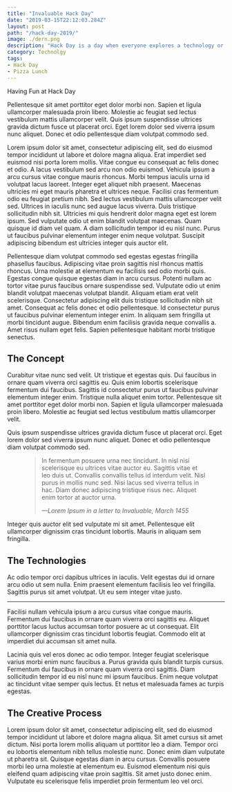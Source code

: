 ```yaml
---
title: "Invaluable Hack Day"
date: "2019-03-15T22:12:03.284Z"
layout: post
path: "/hack-day-2019/"
image: ./dern.png
description: "Hack Day is a day when everyone explores a technology or project of their choosing."
category: Technolgy
tags:
- Hack Day
- Pizza Lunch
---
```


<figcaption>Having Fun at Hack Day</figcaption>

Pellentesque sit amet porttitor eget dolor morbi non. Sapien et ligula ullamcorper malesuada proin libero. Molestie ac feugiat sed lectus vestibulum mattis ullamcorper velit. Quis ipsum suspendisse ultrices gravida dictum fusce ut placerat orci. Eget lorem dolor sed viverra ipsum nunc aliquet. Donec et odio pellentesque diam volutpat commodo sed.

<!--more-->

Lorem ipsum dolor sit amet, consectetur adipiscing elit, sed do eiusmod tempor incididunt ut labore et dolore magna aliqua. Erat imperdiet sed euismod nisi porta lorem mollis. Vitae congue eu consequat ac felis donec et odio. A lacus vestibulum sed arcu non odio euismod. Vehicula ipsum a arcu cursus vitae congue mauris rhoncus. Morbi tempus iaculis urna id volutpat lacus laoreet. Integer eget aliquet nibh praesent. Maecenas ultricies mi eget mauris pharetra et ultrices neque. Facilisi cras fermentum odio eu feugiat pretium nibh. Sed lectus vestibulum mattis ullamcorper velit sed. Ultrices in iaculis nunc sed augue lacus viverra. Duis tristique sollicitudin nibh sit. Ultricies mi quis hendrerit dolor magna eget est lorem ipsum. Sed vulputate odio ut enim blandit volutpat maecenas. Quam quisque id diam vel quam. A diam sollicitudin tempor id eu nisl nunc. Purus ut faucibus pulvinar elementum integer enim neque volutpat. Suscipit adipiscing bibendum est ultricies integer quis auctor elit.

Pellentesque diam volutpat commodo sed egestas egestas fringilla phasellus faucibus. Adipiscing vitae proin sagittis nisl rhoncus mattis rhoncus. Urna molestie at elementum eu facilisis sed odio morbi quis. Egestas congue quisque egestas diam in arcu cursus. Potenti nullam ac tortor vitae purus faucibus ornare suspendisse sed. Vulputate odio ut enim blandit volutpat maecenas volutpat blandit. Aliquam etiam erat velit scelerisque. Consectetur adipiscing elit duis tristique sollicitudin nibh sit amet. Consequat ac felis donec et odio pellentesque. Id consectetur purus ut faucibus pulvinar elementum integer enim. In aliquam sem fringilla ut morbi tincidunt augue. Bibendum enim facilisis gravida neque convallis a. Amet risus nullam eget felis. Sapien pellentesque habitant morbi tristique senectus.



## The Concept

Curabitur vitae nunc sed velit. Ut tristique et egestas quis. Dui faucibus in ornare quam viverra orci sagittis eu. Quis enim lobortis scelerisque fermentum dui faucibus. Sagittis id consectetur purus ut faucibus pulvinar elementum integer enim. Tristique nulla aliquet enim tortor. Pellentesque sit amet porttitor eget dolor morbi non. Sapien et ligula ullamcorper malesuada proin libero. Molestie ac feugiat sed lectus vestibulum mattis ullamcorper velit. 

Quis ipsum suspendisse ultrices gravida dictum fusce ut placerat orci. Eget lorem dolor sed viverra ipsum nunc aliquet. Donec et odio pellentesque diam volutpat commodo sed.

<figure>
	<blockquote>
		<p>In fermentum posuere urna nec tincidunt. In nisl nisi scelerisque eu ultrices vitae auctor eu. Sagittis vitae et leo duis ut. Convallis convallis tellus id interdum velit. Nisl purus in mollis nunc sed. Nisi lacus sed viverra tellus in hac. Diam donec adipiscing tristique risus nec. Aliquet enim tortor at auctor urna. </p>
		<footer>
			<cite>—Lorem Ipsum in a letter to Invaluable, March 1455</cite>
		</footer>
	</blockquote>
</figure>

Integer quis auctor elit sed vulputate mi sit amet. Pellentesque elit ullamcorper dignissim cras tincidunt lobortis. Mauris in aliquam sem fringilla.


## The Technologies

Ac odio tempor orci dapibus ultrices in iaculis. Velit egestas dui id ornare arcu odio ut sem nulla. Enim praesent elementum facilisis leo vel fringilla. Sagittis purus sit amet volutpat. Ut eu sem integer vitae justo.

---

Facilisi nullam vehicula ipsum a arcu cursus vitae congue mauris. Fermentum dui faucibus in ornare quam viverra orci sagittis eu. Aliquet porttitor lacus luctus accumsan tortor posuere ac ut consequat. Elit ullamcorper dignissim cras tincidunt lobortis feugiat. Commodo elit at imperdiet dui accumsan sit amet nulla. 

Lacinia quis vel eros donec ac odio tempor. Integer feugiat scelerisque varius morbi enim nunc faucibus a. Purus gravida quis blandit turpis cursus. Fermentum dui faucibus in ornare quam viverra orci sagittis. Diam sollicitudin tempor id eu nisl nunc mi ipsum faucibus. Enim neque volutpat ac tincidunt vitae semper quis lectus. Et netus et malesuada fames ac turpis egestas.

## The Creative Process

Lorem ipsum dolor sit amet, consectetur adipiscing elit, sed do eiusmod tempor incididunt ut labore et dolore magna aliqua. Sit amet cursus sit amet dictum. Nisi porta lorem mollis aliquam ut porttitor leo a diam. Tempor orci eu lobortis elementum nibh tellus molestie nunc. Donec enim diam vulputate ut pharetra sit. Quisque egestas diam in arcu cursus. Convallis posuere morbi leo urna molestie at elementum eu. Euismod elementum nisi quis eleifend quam adipiscing vitae proin sagittis. Sit amet justo donec enim. Vulputate eu scelerisque felis imperdiet proin fermentum leo vel orci. 
